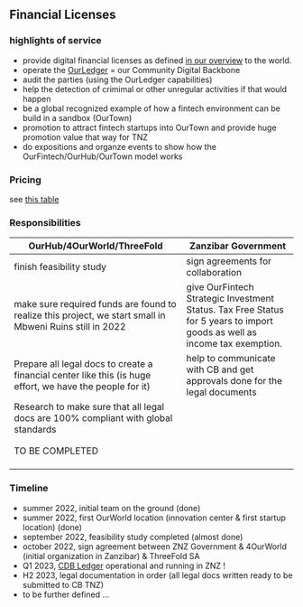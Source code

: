 

## Financial Licenses

### highlights of service

- provide digital financial licenses as defined [in our overview](ourfoundation/licenses/finance/finance_licenses_overview.md) to the world.
- operate the [OurLedger](ourinternet/ourledger/ourledger.md) = our Community Digital Backbone 
- audit the parties (using the OurLedger capabilities)
- help the detection of crimimal or other unregular activities if that would happen
- be a global recognized example of how a fintech environment can be build in a sandbox (OurTown)
- promotion to attract fintech startups into OurTown and provide huge promotion value that way for TNZ
- do expositions and organze events to show how the OurFintech/OurHub/OurTown model works

### Pricing

see [this table](ourfoundation/licenses/finance/finance_licenses_table.md)

### Responsibilities


| **OurHub/4OurWorld/ThreeFold**                                                                            | **Zanzibar Government**                                                                                                   |
|-----------------------------------------------------------------------------------------------------------|---------------------------------------------------------------------------------------------------------------------------|
| finish feasibility study                                                                                  | sign agreements for collaboration                                                                                         |
| make sure required funds are found to realize this project, we start small in Mbweni Ruins still in 2022  | give OurFintech Strategic Investment Status. Tax Free Status for 5 years to import goods as well as income tax exemption. |
| Prepare all legal docs to create a financial center like this (is huge effort, we have the people for it) | help to communicate with CB and get approvals done for the legal documents                                                |
| Research to make sure that all legal docs are 100% compliant with global standards                        |                                                                                                                           |
|                                                                                                           |                                                                                                                           |
|                                                                                                           |                                                                                                                           |
| TO BE COMPLETED                                                                                           |                                                                                                                           |
|                                                                                                           |                                                                                                                           |
|                                                                                                           |                                                                                                                           |
|                                                                                                           |                                                                                                                           |

### Timeline

- summer 2022, initial team on the ground (done)
- summer 2022, first OurWorld location (innovation center & first startup location) (done)
- september 2022, feasibility study completed (almost done)
- october 2022, sign agreement between ZNZ Government & 4OurWorld (initial organization in Zanzibar) & ThreeFold SA
- Q1 2023, [CDB Ledger](/ourinternet/ourledger/ourledger.md) operational and running in ZNZ !
- H2 2023, legal documentation in order (all legal docs written ready to be submitted to CB TNZ)
- to be further defined ...
